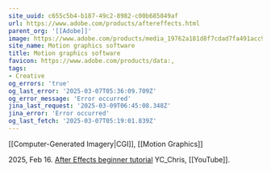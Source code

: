 ```yaml
---
site_uuid: c655c5b4-b187-49c2-8982-c00b685849af
url: https://www.adobe.com/products/aftereffects.html
parent_org: '[[Adobe]]'
image: https://www.adobe.com/products/media_19762a181d8f7cdad7fa491acc9917bdedbcba01a.jpeg?width=1200&format=pjpg&optimize=medium
site_name: Motion graphics software
title: Motion graphics software
favicon: https://www.adobe.com/products/data:,
tags:
- Creative
og_errors: 'true'
og_last_error: '2025-03-07T05:36:09.709Z'
og_error_message: 'Error occurred'
jina_last_request: '2025-03-09T06:45:08.348Z'
jina_error: 'Error occurred'
og_last_fetch: '2025-03-07T05:19:01.839Z'
---
```

[[Computer-Generated Imagery|CGI]], [[Motion Graphics]]

2025, Feb 16. [After Effects beginner tutorial](https://youtu.be/cOqMCL4aZHM?si=eTmOXoLq9jxtIkZU) YC_Chris, [[YouTube]].
